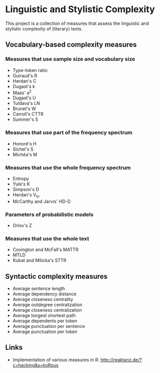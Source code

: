 # Linguistic and Stylistic Complexity #

This project is a collection of measures that assess the linguistic
and stylistic complexity of (literary) texts.

## Vocabulary-based complexity measures ##

### Measures that use sample size and vocabulary size ###

  * Type-token ratio
  * Guiraud's R
  * Herdan's C
  * Dugast's k
  * Maas' a<sup>2</sup>
  * Dugast's U
  * Tuldava's LN
  * Brunet's W
  * Carroll's CTTR
  * Summer's S

### Measures that use part of the frequency spectrum ###

  * Honoré's H
  * Sichel's S
  * Michéa's M

### Measures that use the whole frequency spectrum ###

  * Entropy
  * Yule's K
  * Simpson's D
  * Herdan's V<sub>m</sub>
  * McCarthy and Jarvis' HD-D

### Parameters of probabilistic models ###

  * Orlov's Z

### Measures that use the whole text ###

  * Covington and McFall's MATTR
  * MTLD
  * Kubat and Milicka's STTR

## Syntactic complexity measures ##

  * Average sentence length
  * Average dependency distance
  * Average closeness centrality
  * Average outdegree centralization
  * Average closeness centralization
  * Average longest shortest path
  * Average dependents per token
  * Average punctuation per sentence
  * Average punctuation per token

## Links ##

  * Implementation of various measures in R: <http://reaktanz.de/?c=hacking&s=koRpus>

